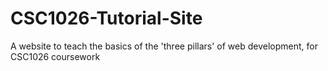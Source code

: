 # CSC1026-Tutorial-Site
A website to teach the basics of the 'three pillars' of web development, for CSC1026 coursework
